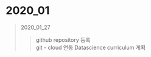 # 2020_01

> 2020_01_27  
>> github repository 등록  
>> git - cloud 연동
>> Datascience curriculum 계획 

